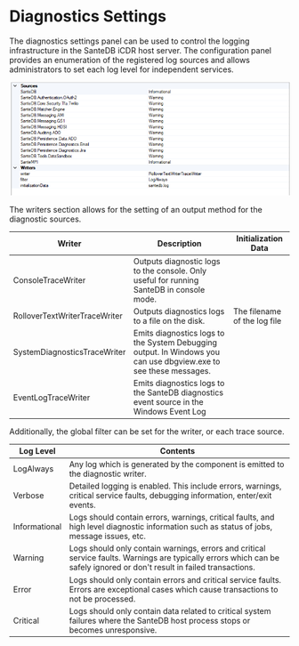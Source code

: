 # Diagnostics Settings

The diagnostics settings panel can be used to control the logging infrastructure in the SanteDB iCDR host server. The configuration panel provides an enumeration of the registered log sources and allows administrators to set each log level for independent services.

![](<../../../.gitbook/assets/image (428) (1) (1) (1) (1).png>)

The writers section allows for the setting of an output method for the diagnostic sources.

| Writer                        | Description                                                                                                      | Initialization Data          |
| ----------------------------- | ---------------------------------------------------------------------------------------------------------------- | ---------------------------- |
| ConsoleTraceWriter            | Outputs diagnostic logs to the console. Only useful for running SanteDB in console mode.                         |                              |
| RolloverTextWriterTraceWriter | Outputs diagnostics logs to a file on the disk.                                                                  | The filename of the log file |
| SystemDiagnosticsTraceWriter  | Emits diagnostics logs to the System Debugging output. In Windows you can use dbgview.exe to see these messages. |                              |
| EventLogTraceWriter           | Emits diagnostics logs to the SanteDB diagnostics event source in the Windows Event Log                          |                              |

Additionally, the global filter can be set for the writer, or each trace source.

| Log Level     | Contents                                                                                                                                                                 |
| ------------- | ------------------------------------------------------------------------------------------------------------------------------------------------------------------------ |
| LogAlways     | Any log which is generated by the component is emitted to the diagnostic writer.                                                                                         |
| Verbose       | Detailed logging is enabled. This include errors, warnings, critical service faults, debugging information, enter/exit events.                                           |
| Informational | Logs should contain errors, warnings, critical faults, and high level diagnostic information such as status of jobs, message issues, etc.                                |
| Warning       | Logs should only contain warnings, errors and critical service faults. Warnings are typically errors which can be safely ignored or don't result in failed transactions. |
| Error         | Logs should only contain errors and critical service faults. Errors are exceptional cases which cause transactions to not be processed.                                  |
| Critical      | Logs should only contain data related to critical system failures where the SanteDB host process stops or becomes unresponsive.                                          |
